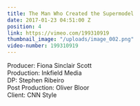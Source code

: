 ```yaml
---
title: The Man Who Created the Supermodel
date: 2017-01-23 04:51:00 Z
position: 4
link: https://vimeo.com/199310919
thumbnail_image: "/uploads/image_002.png"
video-number: 199310919
---
```


Producer: Fiona Sinclair Scott<br>
Production: Inkfield Media<br>
DP: Stephen Ribeiro<br>
Post Production: Oliver Bloor<br>
Client: CNN Style<br>